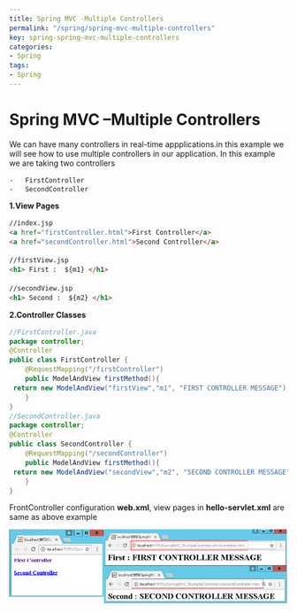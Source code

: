 ```yaml
---
title: Spring MVC -Multiple Controllers
permalink: "/spring/spring-mvc-multiple-controllers"
key: spring-spring-mvc-multiple-controllers
categories:
- Spring
tags:
- Spring
---
```


Spring MVC –Multiple Controllers
==================================

We can have many controllers in real-time appplications.in this example we will see how to use multiple controllers in our application. In this example we are taking two controllers

    -   FirstController
    -   SecondController



**1.View Pages**
```html
//index.jsp
<a href="firstController.html">First Controller</a>
<a href="secondController.html">Second Controller</a>

//firstView.jsp
<h1> First :  ${m1} </h1>

//secondView.jsp
<h1> Second :  ${m2} </h1>
```


**2.Controller Classes**
```java
//FirstController.java
package controller;
@Controller
public class FirstController {
	@RequestMapping("/firstController")
	public ModelAndView firstMethod(){ 
 return new ModelAndView("firstView","m1", "FIRST CONTROLLER MESSAGE");
	}	
}
//SecondController.java
package controller;
@Controller
public class SecondController {
	@RequestMapping("/secondController")
	public ModelAndView firstMethod(){ 
 return new ModelAndView("secondView","m2", "SECOND CONTROLLER MESSAGE");
	}	
}
```


FrontController configuration **web.xml**, view pages in **hello-servlet.xml**
are same as above example

![E:\\Users\\satyacodes\\Pictures\\12.png](media/e4a1b9ce0dcdbcd8a29949efb4487322.png)
